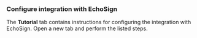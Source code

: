 ### Configure integration with EchoSign

The **Tutorial** tab contains instructions for configuring the integration with EchoSign. Open a new tab and perform the listed steps.
